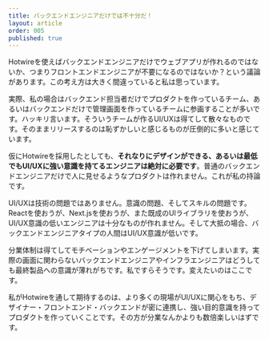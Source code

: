 ```yaml
---
title: バックエンドエンジニアだけでは不十分だ！
layout: article
order: 005
published: true
---
```


Hotwireを使えばバックエンドエンジニアだけでウェブアプリが作れるのではないか、つまりフロントエンドエンジニアが不要になるのではないか？という議論があります。この考え方は大きく間違っていると私は思っています。

実際、私の場合はバックエンド担当者だけでプロダクトを作っているチーム、あるいはバックエンドだけで管理画面を作っているチームに参画することが多いです。ハッキリ言います。そういうチームが作るUI/UXは得てして散々なものです。そのままリリースするのは恥ずかしいと感じるものが圧倒的に多いと感じています。

仮にHotwireを採用したとしても、**それなりにデザインができる、あるいは最低でもUI/UXに強い意識を持てるエンジニアは絶対に必要です**。普通のバックエンドエンジニアだけで人に見せるようなプロダクトは作れません。これが私の持論です。

UI/UXは技術の問題ではありません。意識の問題、そしてスキルの問題です。Reactを使おうが、Next.jsを使おうが、また既成のUIライブラリを使おうが、UI/UX意識の低いエンジニアは十分なものが作れません。そして大抵の場合、バックエンドエンジニアタイプの人間はUI/UX意識が低いです。

分業体制は得てしてモチベーションやエンゲージメントを下げてしまいます。実際の画面に関わらないバックエンドエンジニアやインフラエンジニアはどうしても最終製品への意識が薄れがちです。私ですらそうです。変えたいのはここです。

私がHotwireを通して期待するのは、より多くの現場がUI/UXに関心をもち、デザイナー・フロントエンド・バックエンドが密に連携し、強い目的意識を持ってプロダクトを作っていくことです。その方が分業なんかよりも数倍楽しいはずです。

